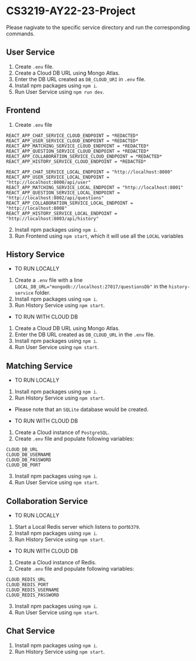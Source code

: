 # CS3219-AY22-23-Project
Please nagivate to the specific service directory and run the corresponding commands.

## User Service
1. Create `.env` file.
2. Create a Cloud DB URL using Mongo Atlas.
3. Enter the DB URL created as `DB_CLOUD_URI` in `.env` file.
4. Install npm packages using `npm i`.
5. Run User Service using `npm run dev`.

## Frontend
1. Create `.env` file 
```
REACT_APP_CHAT_SERVICE_CLOUD_ENDPOINT = *REDACTED*
REACT_APP_USER_SERVICE_CLOUD_ENDPOINT = *REDACTED*
REACT_APP_MATCHING_SERVICE_CLOUD_ENDPOINT = *REDACTED*
REACT_APP_QUESTION_SERVICE_CLOUD_ENDPOINT = *REDACTED*
REACT_APP_COLLABORATION_SERVICE_CLOUD_ENDPOINT = *REDACTED*
REACT_APP_HISTORY_SERVICE_CLOUD_ENDPOINT = *REDACTED*

REACT_APP_CHAT_SERVICE_LOCAL_ENDPOINT = "http://localhost:8080" 
REACT_APP_USER_SERVICE_LOCAL_ENDPOINT = "http://localhost:8000/api/user" 
REACT_APP_MATCHING_SERVICE_LOCAL_ENDPOINT = "http://localhost:8001" 
REACT_APP_QUESTION_SERVICE_LOCAL_ENDPOINT = "http://localhost:8002/api/questions" 
REACT_APP_COLLABORATION_SERVICE_LOCAL_ENDPOINT = "http://localhost:8008"
REACT_APP_HISTORY_SERVICE_LOCAL_ENDPOINT = "http://localhost:8003/api/history"
```
2. Install npm packages using `npm i`.
3. Run Frontend using `npm start`, which it will use all the `LOCAL` variables

## History Service

* TO RUN LOCALLY
1. Create a `.env` file with a line `LOCAL_DB_URL="mongodb://localhost:27017/questionsDb"` in the `history-service` folder.
2. Install npm packages using `npm i`.
3. Run History Service using `npm start`.

* TO RUN WITH CLOUD DB

1. Create a Cloud DB URL using Mongo Atlas.
2. Enter the DB URL created as `DB_CLOUD_URL` in the `.env` file.
3. Install npm packages using `npm i`.
4. Run User Service using `npm start`.


## Matching Service

* TO RUN LOCALLY

1. Install npm packages using `npm i`.
2. Run History Service using `npm start`.
- Please note that an `SQLite` database would be created.

* TO RUN WITH CLOUD DB

1. Create a Cloud instance of `PostgreSQL`.
2. Create `.env` file and populate following variables:
```
CLOUD_DB_URL
CLOUD_DB_USERNAME
CLOUD_DB_PASSWORD
CLOUD_DB_PORT
```
3. Install npm packages using `npm i`.
4. Run User Service using `npm start`.


## Collaboration Service

* TO RUN LOCALLY
1. Start a Local Redis server which listens to port`6379`.
2. Install npm packages using `npm i`.
3. Run History Service using `npm start`.

* TO RUN WITH CLOUD DB

1. Create a Cloud instance of Redis.
2. Create `.env` file and populate following variables:
```
CLOUD_REDIS_URL
CLOUD_REDIS_PORT
CLOUD_REDIS_USERNAME
CLOUD_REDIS_PASSWORD
```
3. Install npm packages using `npm i`.
4. Run User Service using `npm start`.


## Chat Service
1. Install npm packages using `npm i`.
3. Run History Service using `npm start`.

